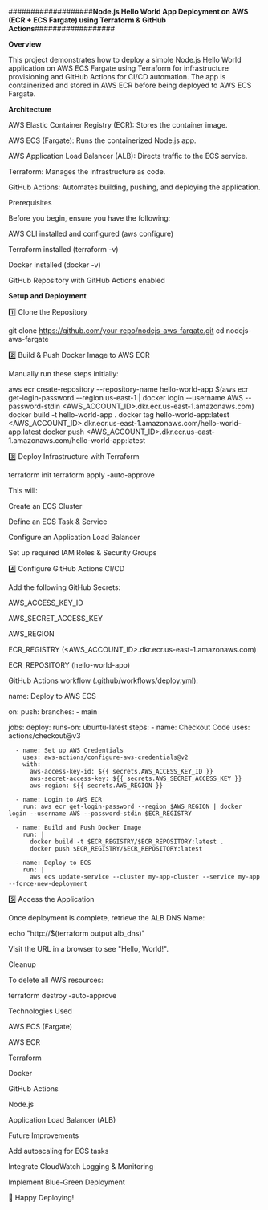 ###################**Node.js Hello World App Deployment on AWS (ECR + ECS Fargate) using Terraform & GitHub Actions**##################


**Overview**

This project demonstrates how to deploy a simple Node.js Hello World application on 
AWS ECS Fargate using Terraform for infrastructure provisioning and GitHub Actions for CI/CD automation. 
The app is containerized and stored in AWS ECR before being deployed to AWS ECS Fargate.

**Architecture**

AWS Elastic Container Registry (ECR): Stores the container image.

AWS ECS (Fargate): Runs the containerized Node.js app.

AWS Application Load Balancer (ALB): Directs traffic to the ECS service.

Terraform: Manages the infrastructure as code.

GitHub Actions: Automates building, pushing, and deploying the application.

Prerequisites

Before you begin, ensure you have the following:

AWS CLI installed and configured (aws configure)

Terraform installed (terraform -v)

Docker installed (docker -v)

GitHub Repository with GitHub Actions enabled

**Setup and Deployment**

1️⃣ Clone the Repository

git clone https://github.com/your-repo/nodejs-aws-fargate.git
cd nodejs-aws-fargate

2️⃣ Build & Push Docker Image to AWS ECR

Manually run these steps initially:

aws ecr create-repository --repository-name hello-world-app
$(aws ecr get-login-password --region us-east-1 | docker login --username AWS --password-stdin <AWS_ACCOUNT_ID>.dkr.ecr.us-east-1.amazonaws.com)
docker build -t hello-world-app .
docker tag hello-world-app:latest <AWS_ACCOUNT_ID>.dkr.ecr.us-east-1.amazonaws.com/hello-world-app:latest
docker push <AWS_ACCOUNT_ID>.dkr.ecr.us-east-1.amazonaws.com/hello-world-app:latest

3️⃣ Deploy Infrastructure with Terraform

terraform init
terraform apply -auto-approve

This will:

Create an ECS Cluster

Define an ECS Task & Service

Configure an Application Load Balancer

Set up required IAM Roles & Security Groups

4️⃣ Configure GitHub Actions CI/CD

Add the following GitHub Secrets:

AWS_ACCESS_KEY_ID

AWS_SECRET_ACCESS_KEY

AWS_REGION

ECR_REGISTRY (<AWS_ACCOUNT_ID>.dkr.ecr.us-east-1.amazonaws.com)

ECR_REPOSITORY (hello-world-app)

GitHub Actions workflow (.github/workflows/deploy.yml):

name: Deploy to AWS ECS

on:
  push:
    branches:
      - main

jobs:
  deploy:
    runs-on: ubuntu-latest
    steps:
      - name: Checkout Code
        uses: actions/checkout@v3
      
      - name: Set up AWS Credentials
        uses: aws-actions/configure-aws-credentials@v2
        with:
          aws-access-key-id: ${{ secrets.AWS_ACCESS_KEY_ID }}
          aws-secret-access-key: ${{ secrets.AWS_SECRET_ACCESS_KEY }}
          aws-region: ${{ secrets.AWS_REGION }}
      
      - name: Login to AWS ECR
        run: aws ecr get-login-password --region $AWS_REGION | docker login --username AWS --password-stdin $ECR_REGISTRY
      
      - name: Build and Push Docker Image
        run: |
          docker build -t $ECR_REGISTRY/$ECR_REPOSITORY:latest .
          docker push $ECR_REGISTRY/$ECR_REPOSITORY:latest
      
      - name: Deploy to ECS
        run: |
          aws ecs update-service --cluster my-app-cluster --service my-app --force-new-deployment

5️⃣ Access the Application

Once deployment is complete, retrieve the ALB DNS Name:

echo "http://$(terraform output alb_dns)"

Visit the URL in a browser to see "Hello, World!".

Cleanup

To delete all AWS resources:

terraform destroy -auto-approve

Technologies Used

AWS ECS (Fargate)

AWS ECR

Terraform

Docker

GitHub Actions

Node.js

Application Load Balancer (ALB)

Future Improvements

Add autoscaling for ECS tasks

Integrate CloudWatch Logging & Monitoring

Implement Blue-Green Deployment

🚀 Happy Deploying!
